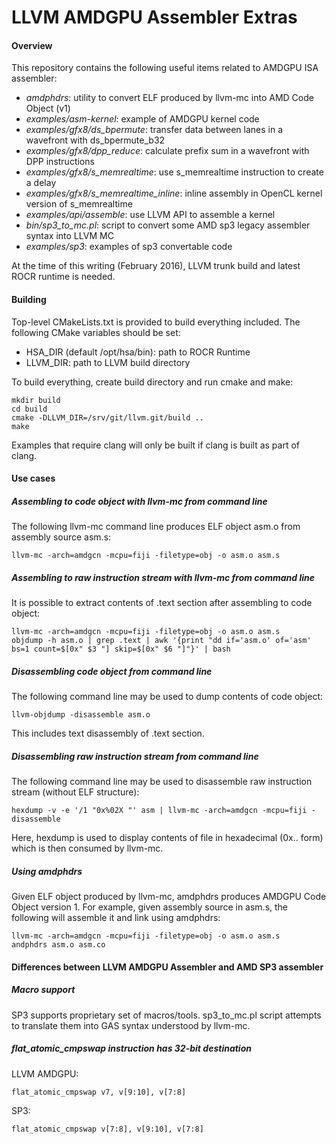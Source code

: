 LLVM AMDGPU Assembler Extras
============================

#### Overview
This repository contains the following useful items related to AMDGPU ISA assembler:

  * *amdphdrs*: utility to convert ELF produced by llvm-mc into AMD Code Object (v1)
  * *examples/asm-kernel*: example of AMDGPU kernel code 
  * *examples/gfx8/ds_bpermute*: transfer data between lanes in a wavefront with ds_bpermute_b32
  * *examples/gfx8/dpp_reduce*: calculate prefix sum in a wavefront with DPP instructions
  * *examples/gfx8/s_memrealtime*: use s_memrealtime instruction to create a delay
  * *examples/gfx8/s_memrealtime_inline*: inline assembly in OpenCL kernel version of s_memrealtime
  * *examples/api/assemble*: use LLVM API to assemble a kernel
  * *bin/sp3_to_mc.pl*: script to convert some AMD sp3 legacy assembler syntax into LLVM MC
  * *examples/sp3*: examples of sp3 convertable code

At the time of this writing (February 2016), LLVM trunk build and latest ROCR runtime is needed.


#### Building

Top-level CMakeLists.txt is provided to build everything included. The following CMake variables
should be set:
  * HSA_DIR (default /opt/hsa/bin): path to ROCR Runtime
  * LLVM_DIR: path to LLVM build directory

To build everything, create build directory and run cmake and make:

    mkdir build
    cd build  
    cmake -DLLVM_DIR=/srv/git/llvm.git/build ..
    make

Examples that require clang will only be built if clang is built as part of clang.

#### Use cases

##### Assembling to code object with llvm-mc from command line

The following llvm-mc command line produces ELF object asm.o from assembly source asm.s:

    llvm-mc -arch=amdgcn -mcpu=fiji -filetype=obj -o asm.o asm.s


##### Assembling to raw instruction stream with llvm-mc from command line

It is possible to extract contents of .text section after assembling to code object:

    llvm-mc -arch=amdgcn -mcpu=fiji -filetype=obj -o asm.o asm.s
    objdump -h asm.o | grep .text | awk '{print "dd if='asm.o' of='asm' bs=1 count=$[0x" $3 "] skip=$[0x" $6 "]"}' | bash


##### Disassembling code object from command line

The following command line may be used to dump contents of code object:

    llvm-objdump -disassemble asm.o

This includes text disassembly of .text section.


##### Disassembling raw instruction stream from command line

The following command line may be used to disassemble raw instruction stream (without ELF structure):

    hexdump -v -e '/1 "0x%02X "' asm | llvm-mc -arch=amdgcn -mcpu=fiji -disassemble

Here, hexdump is used to display contents of file in hexadecimal (0x.. form) which
is then consumed by llvm-mc.


##### Using amdphdrs

Given ELF object produced by llvm-mc, amdphdrs produces AMDGPU Code Object version 1.
For example, given assembly source in asm.s, the following will assemble it and link using amdphdrs:

    llvm-mc -arch=amdgcn -mcpu=fiji -filetype=obj -o asm.o asm.s
    andphdrs asm.o asm.co

#### Differences between LLVM AMDGPU Assembler and AMD SP3 assembler
##### Macro support
SP3 supports proprietary set of macros/tools. sp3_to_mc.pl script attempts
to translate them into GAS syntax understood by llvm-mc.

##### flat_atomic_cmpswap instruction has 32-bit destination

LLVM AMDGPU:

    flat_atomic_cmpswap v7, v[9:10], v[7:8]

SP3:

    flat_atomic_cmpswap v[7:8], v[9:10], v[7:8]
